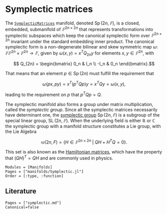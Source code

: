 # Symplectic matrices

The [`SymplecticMatrices`](@ref) manifold, denoted $\operatorname{Sp}(2n, 𝔽)$, is a closed, embedded, submanifold of
$𝔽^{2n×2n}$ that represents transformations into symplectic subspaces which keep the
canonical symplectic form over $𝔽^{2n×2n}$ invariant under the standard embedding inner product.
The canonical symplectic form is a non-degenerate bilinear and skew symmetric map
$\omega\colon 𝔽 𝔽^{2n}×𝔽^{2n}
→ 𝔽$, given by
$\omega(x, y) = x^T Q_{2n} y$ for elements $x, y \in 𝔽^{2n}$, with
````math
    Q_{2n} =
    \begin{bmatrix}
     0_n  &  I_n \\
    -I_n  &  0_n
    \end{bmatrix}.
````
That means that an element $p \in \operatorname{Sp}(2n)$ must fulfill the requirement that
````math
    \omega (p x, p y) = x^T(p^TQp)y = x^TQy = \omega(x, y),
````
leading to the requirement on $p$ that $p^TQp = Q$.

The symplectic manifold also forms a group under matrix multiplication, called the $\textit{symplectic group}$.
Since all the symplectic matrices necessarily have determinant one, the [symplectic group](https://en.wikipedia.org/wiki/Symplectic_group)
$\operatorname{Sp}(2n, 𝔽)$ is a subgroup of the special linear group, $\operatorname{SL}(2n, 𝔽)$. When the underlying
field is either $ℝ$ or $ℂ$ the symplectic group with a manifold structure constitutes a Lie group, with the Lie
Algebra
````math
    \mathfrak{sp}(2n,F) = \{H \in 𝔽^{2n×2n} \;|\; Q H + H^{T} Q = 0\}.
````
This set is also known as the [Hamiltonian matrices](https://en.wikipedia.org/wiki/Hamiltonian_matrix), which have the
property that $(QH)^T = QH$ and are commonly used in physics.

```@autodocs
Modules = [Manifolds]
Pages = ["manifolds/Symplectic.jl"]
Order = [:type, :function]
```

## Literature

```@bibliography
Pages = ["symplectic.md"]
Canonical=false
```